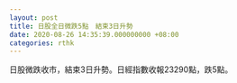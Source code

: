 ```yaml
---
layout: post
title: 日股全日微跌5點　結束3日升勢
date: 2020-08-26 14:35:39.000000000 +08:00
categories: rthk
---
```


日股微跌收市，結束3日升勢。日經指數收報23290點，跌5點。
